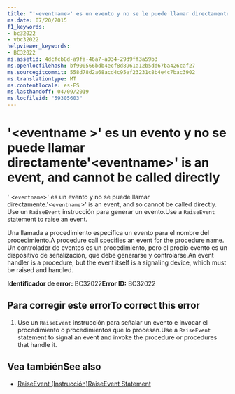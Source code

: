 ```yaml
---
title: "'<eventname>' es un evento y no se le puede llamar directamente"
ms.date: 07/20/2015
f1_keywords:
- bc32022
- vbc32022
helpviewer_keywords:
- BC32022
ms.assetid: 4dcfcb8d-a9fa-46a7-a034-29d9ff3a59b3
ms.openlocfilehash: bf900566bdb4ecf8d8961a12b5dd67ba426caf27
ms.sourcegitcommit: 558d78d2a68acd4c95ef23231c8b4e4c7bac3902
ms.translationtype: MT
ms.contentlocale: es-ES
ms.lasthandoff: 04/09/2019
ms.locfileid: "59305603"
---
```

# <a name="eventname-is-an-event-and-cannot-be-called-directly"></a><span data-ttu-id="e4a7c-102">'\<eventname >' es un evento y no se puede llamar directamente</span><span class="sxs-lookup"><span data-stu-id="e4a7c-102">'\<eventname>' is an event, and cannot be called directly</span></span>
<span data-ttu-id="e4a7c-103">' <`eventname`>' es un evento y no se puede llamar directamente.</span><span class="sxs-lookup"><span data-stu-id="e4a7c-103">'<`eventname`>' is an event, and so cannot be called directly.</span></span> <span data-ttu-id="e4a7c-104">Use un `RaiseEvent` instrucción para generar un evento.</span><span class="sxs-lookup"><span data-stu-id="e4a7c-104">Use a `RaiseEvent` statement to raise an event.</span></span>  
  
 <span data-ttu-id="e4a7c-105">Una llamada a procedimiento especifica un evento para el nombre del procedimiento.</span><span class="sxs-lookup"><span data-stu-id="e4a7c-105">A procedure call specifies an event for the procedure name.</span></span> <span data-ttu-id="e4a7c-106">Un controlador de eventos es un procedimiento, pero el propio evento es un dispositivo de señalización, que debe generarse y controlarse.</span><span class="sxs-lookup"><span data-stu-id="e4a7c-106">An event handler is a procedure, but the event itself is a signaling device, which must be raised and handled.</span></span>  
  
 <span data-ttu-id="e4a7c-107">**Identificador de error:** BC32022</span><span class="sxs-lookup"><span data-stu-id="e4a7c-107">**Error ID:** BC32022</span></span>  
  
## <a name="to-correct-this-error"></a><span data-ttu-id="e4a7c-108">Para corregir este error</span><span class="sxs-lookup"><span data-stu-id="e4a7c-108">To correct this error</span></span>  
  
1. <span data-ttu-id="e4a7c-109">Use un `RaiseEvent` instrucción para señalar un evento e invocar el procedimiento o procedimientos que lo procesan.</span><span class="sxs-lookup"><span data-stu-id="e4a7c-109">Use a `RaiseEvent` statement to signal an event and invoke the procedure or procedures that handle it.</span></span>  
  
## <a name="see-also"></a><span data-ttu-id="e4a7c-110">Vea también</span><span class="sxs-lookup"><span data-stu-id="e4a7c-110">See also</span></span>

- [<span data-ttu-id="e4a7c-111">RaiseEvent (Instrucción)</span><span class="sxs-lookup"><span data-stu-id="e4a7c-111">RaiseEvent Statement</span></span>](../../../visual-basic/language-reference/statements/raiseevent-statement.md)
